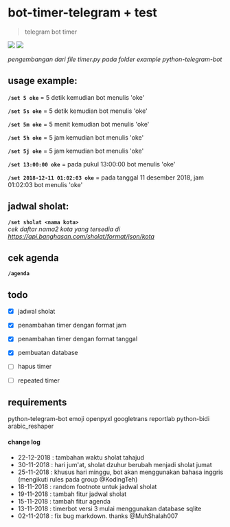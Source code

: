 # bot-timer-telegram + test
>telegram bot timer

[![](https://img.shields.io/badge/Telegram-Account-blue.svg)](https://t.me/srabatsrobot)
![](https://img.shields.io/badge/Python-3-green.svg)

*pengembangan dari file timer.py pada folder example python-telegram-bot*

## usage example:

**`/set 5 oke`** = 5 detik kemudian bot menulis 'oke'

**`/set 5s oke`** = 5 detik kemudian bot menulis 'oke'

**`/set 5m oke`** = 5 menit kemudian bot menulis 'oke'

**`/set 5h oke`** = 5 jam kemudian bot menulis 'oke'

**`/set 5j oke`** = 5 jam kemudian bot menulis 'oke'



**`/set 13:00:00 oke`** = pada pukul 13:00:00 bot menulis 'oke'

**`/set 2018-12-11 01:02:03 oke`** = pada tanggal 11 desember 2018, jam 01:02:03 bot menulis 'oke'


## jadwal sholat:
**`/set sholat <nama kota>`**<br>
_cek daftar nama2 kota yang tersedia di https://api.banghasan.com/sholat/format/json/kota_

## cek agenda
**`/agenda`**

## todo  
 - [x] jadwal sholat
 - [x] penambahan timer dengan format jam
 - [x] penambahan timer dengan format tanggal
 - [x] pembuatan database
 - [ ] hapus timer
 - [ ] repeated timer


## requirements
python-telegram-bot
emoji
openpyxl
googletrans
reportlab
python-bidi
arabic_reshaper

#### change log
- 22-12-2018 : tambahan waktu sholat tahajud
- 30-11-2018 : hari jum'at, sholat dzuhur berubah menjadi sholat jumat
- 25-11-2018 : khusus hari minggu, bot akan menggunakan bahasa inggris (mengikuti rules pada group @KodingTeh)
- 18-11-2018 : random footnote untuk jadwal sholat
- 19-11-2018 : tambah fitur jadwal sholat
- 15-11-2018 : tambah fitur agenda
- 13-11-2018 : timerbot versi 3 mulai menggunakan database sqlite
- 02-11-2018 : fix bug markdown. thanks @MuhShalah007

